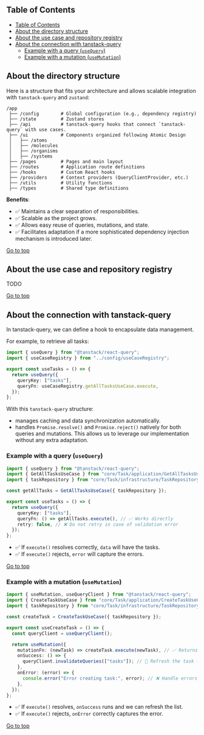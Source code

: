 ## Table of Contents

- [Table of Contents](#table-of-contents)
- [About the directory structure](#about-the-directory-structure)
- [About the use case and repository registry](#about-the-use-case-and-repository-registry)
- [About the connection with tanstack-query](#about-the-connection-with-tanstack-query)
  - [Example with a query (`useQuery`)](#example-with-a-query-usequery)
  - [Example with a mutation (`useMutation`)](#example-with-a-mutation-usemutation)

## About the directory structure

Here is a structure that fits your architecture and allows scalable integration with `tanstack-query` and `zustand`:

```
/app
 ├── /config        # Global configuration (e.g., dependency registry)
 ├── /state         # Zustand stores
 ├── /api           # tanstack-query hooks that connect `tanstack-query` with use cases.
 ├── /ui            # Components organized following Atomic Design
 │   ├── /atoms
 │   ├── /molecules
 │   ├── /organisms
 │   ├── /systems
 ├── /pages         # Pages and main layout
 ├── /routes        # Application route definitions
 ├── /hooks         # Custom React hooks
 ├── /providers     # Context providers (QueryClientProvider, etc.)
 ├── /utils         # Utility functions
 ├── /types         # Shared type definitions
```

**Benefits**:

- ✅ Maintains a clear separation of responsibilities.
- ✅ Scalable as the project grows.
- ✅ Allows easy reuse of queries, mutations, and state.
- ✅ Facilitates adaptation if a more sophisticated dependency injection mechanism is introduced later.

[Go to top](#table-of-contents)

## About the use case and repository registry

TODO

[Go to top](#table-of-contents)

## About the connection with tanstack-query

In tanstack-query, we can define a hook to encapsulate data management.

For example, to retrieve all tasks:

```ts
import { useQuery } from "@tanstack/react-query";
import { useCaseRegistry } from "../config/useCaseRegistry";

export const useTasks = () => {
  return useQuery({
    queryKey: ["tasks"],
    queryFn: useCaseRegistry.getAllTasksUseCase.execute,
  });
};
```

With this `tanstack-query` structure:

- manages caching and data synchronization automatically.
- handles `Promise.resolve()` and `Promise.reject()` natively for both queries and mutations. This allows us to leverage our implementation without any extra adaptation.

### Example with a query (`useQuery`)

```ts
import { useQuery } from "@tanstack/react-query";
import { GetAllTasksUseCase } from "core/Task/application/GetAllTasksUseCase";
import { taskRepository } from "core/Task/infrastructure/TaskRepository";

const getAllTasks = GetAllTasksUseCase({ taskRepository });

export const useTasks = () => {
  return useQuery({
    queryKey: ["tasks"],
    queryFn: () => getAllTasks.execute(), // ✅ Works directly
    retry: false, // ❌ Do not retry in case of validation error
  });
};
```

- ✅ If `execute()` resolves correctly, `data` will have the tasks.
- ✅ If `execute()` rejects, `error` will capture the errors.

[Go to top](#table-of-contents)

### Example with a mutation (`useMutation`)

```ts
import { useMutation, useQueryClient } from "@tanstack/react-query";
import { CreateTaskUseCase } from "core/Task/application/CreateTaskUseCase";
import { taskRepository } from "core/Task/infrastructure/TaskRepository";

const createTask = CreateTaskUseCase({ taskRepository });

export const useCreateTask = () => {
  const queryClient = useQueryClient();

  return useMutation({
    mutationFn: (newTask) => createTask.execute(newTask), // ✅ Returns a Promise
    onSuccess: () => {
      queryClient.invalidateQueries(["tasks"]); // 🔄 Refresh the task list
    },
    onError: (error) => {
      console.error("Error creating task:", error); // ❌ Handle errors
    },
  });
};
```

- ✅ If `execute()` resolves, `onSuccess` runs and we can refresh the list.
- ✅ If `execute()` rejects, `onError` correctly captures the error.

[Go to top](#table-of-contents)
